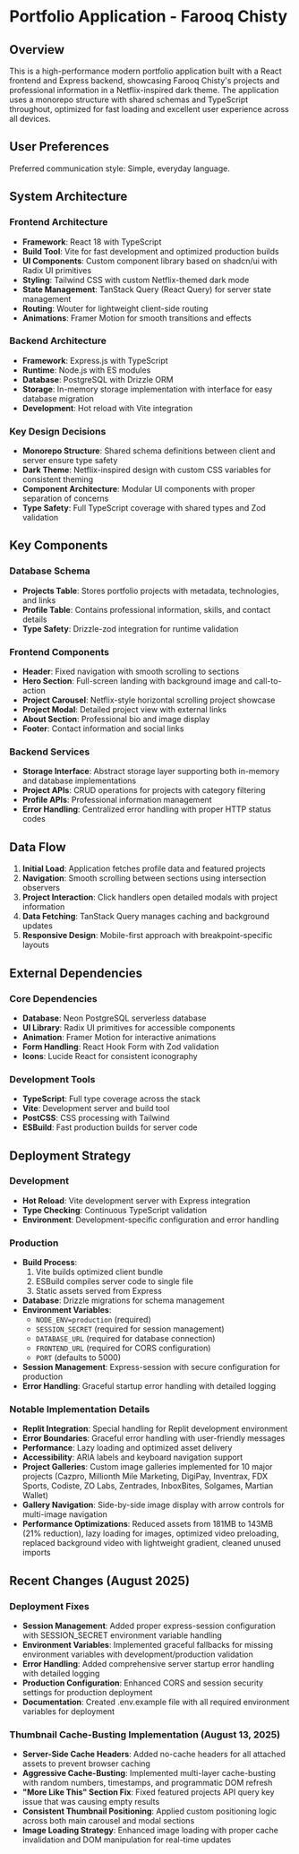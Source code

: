 # Portfolio Application - Farooq Chisty

## Overview

This is a high-performance modern portfolio application built with a React frontend and Express backend, showcasing Farooq Chisty's projects and professional information in a Netflix-inspired dark theme. The application uses a monorepo structure with shared schemas and TypeScript throughout, optimized for fast loading and excellent user experience across all devices.

## User Preferences

Preferred communication style: Simple, everyday language.

## System Architecture

### Frontend Architecture
- **Framework**: React 18 with TypeScript
- **Build Tool**: Vite for fast development and optimized production builds
- **UI Components**: Custom component library based on shadcn/ui with Radix UI primitives
- **Styling**: Tailwind CSS with custom Netflix-themed dark mode
- **State Management**: TanStack Query (React Query) for server state management
- **Routing**: Wouter for lightweight client-side routing
- **Animations**: Framer Motion for smooth transitions and effects

### Backend Architecture
- **Framework**: Express.js with TypeScript
- **Runtime**: Node.js with ES modules
- **Database**: PostgreSQL with Drizzle ORM
- **Storage**: In-memory storage implementation with interface for easy database migration
- **Development**: Hot reload with Vite integration

### Key Design Decisions
- **Monorepo Structure**: Shared schema definitions between client and server ensure type safety
- **Dark Theme**: Netflix-inspired design with custom CSS variables for consistent theming
- **Component Architecture**: Modular UI components with proper separation of concerns
- **Type Safety**: Full TypeScript coverage with shared types and Zod validation

## Key Components

### Database Schema
- **Projects Table**: Stores portfolio projects with metadata, technologies, and links
- **Profile Table**: Contains professional information, skills, and contact details
- **Type Safety**: Drizzle-zod integration for runtime validation

### Frontend Components
- **Header**: Fixed navigation with smooth scrolling to sections
- **Hero Section**: Full-screen landing with background image and call-to-action
- **Project Carousel**: Netflix-style horizontal scrolling project showcase
- **Project Modal**: Detailed project view with external links
- **About Section**: Professional bio and image display
- **Footer**: Contact information and social links

### Backend Services
- **Storage Interface**: Abstract storage layer supporting both in-memory and database implementations
- **Project APIs**: CRUD operations for projects with category filtering
- **Profile APIs**: Professional information management
- **Error Handling**: Centralized error handling with proper HTTP status codes

## Data Flow

1. **Initial Load**: Application fetches profile data and featured projects
2. **Navigation**: Smooth scrolling between sections using intersection observers
3. **Project Interaction**: Click handlers open detailed modals with project information
4. **Data Fetching**: TanStack Query manages caching and background updates
5. **Responsive Design**: Mobile-first approach with breakpoint-specific layouts

## External Dependencies

### Core Dependencies
- **Database**: Neon PostgreSQL serverless database
- **UI Library**: Radix UI primitives for accessible components
- **Animation**: Framer Motion for interactive animations
- **Form Handling**: React Hook Form with Zod validation
- **Icons**: Lucide React for consistent iconography

### Development Tools
- **TypeScript**: Full type coverage across the stack
- **Vite**: Development server and build tool
- **PostCSS**: CSS processing with Tailwind
- **ESBuild**: Fast production builds for server code

## Deployment Strategy

### Development
- **Hot Reload**: Vite development server with Express integration
- **Type Checking**: Continuous TypeScript validation
- **Environment**: Development-specific configuration and error handling

### Production
- **Build Process**: 
  1. Vite builds optimized client bundle
  2. ESBuild compiles server code to single file
  3. Static assets served from Express
- **Database**: Drizzle migrations for schema management
- **Environment Variables**: 
  - `NODE_ENV=production` (required)
  - `SESSION_SECRET` (required for session management)
  - `DATABASE_URL` (required for database connection)
  - `FRONTEND_URL` (required for CORS configuration)
  - `PORT` (defaults to 5000)
- **Session Management**: Express-session with secure configuration for production
- **Error Handling**: Graceful startup error handling with detailed logging

### Notable Implementation Details
- **Replit Integration**: Special handling for Replit development environment
- **Error Boundaries**: Graceful error handling with user-friendly messages
- **Performance**: Lazy loading and optimized asset delivery
- **Accessibility**: ARIA labels and keyboard navigation support
- **Project Galleries**: Custom image galleries implemented for 10 major projects (Cazpro, Millionth Mile Marketing, DigiPay, Inventrax, FDX Sports, Codiste, ZO Labs, Zentrades, InboxBites, Solgames, Martian Wallet)
- **Gallery Navigation**: Side-by-side image display with arrow controls for multi-image navigation
- **Performance Optimizations**: Reduced assets from 181MB to 143MB (21% reduction), lazy loading for images, optimized video preloading, replaced background video with lightweight gradient, cleaned unused imports

## Recent Changes (August 2025)

### Deployment Fixes
- **Session Management**: Added proper express-session configuration with SESSION_SECRET environment variable handling
- **Environment Variables**: Implemented graceful fallbacks for missing environment variables with development/production validation
- **Error Handling**: Added comprehensive server startup error handling with detailed logging
- **Production Configuration**: Enhanced CORS and session security settings for production deployment
- **Documentation**: Created .env.example file with all required environment variables for deployment

### Thumbnail Cache-Busting Implementation (August 13, 2025)
- **Server-Side Cache Headers**: Added no-cache headers for all attached assets to prevent browser caching
- **Aggressive Cache-Busting**: Implemented multi-layer cache-busting with random numbers, timestamps, and programmatic DOM refresh
- **"More Like This" Section Fix**: Fixed featured projects API query key issue that was causing empty results
- **Consistent Thumbnail Positioning**: Applied custom positioning logic across both main carousel and modal sections
- **Image Loading Strategy**: Enhanced image loading with proper cache invalidation and DOM manipulation for real-time updates